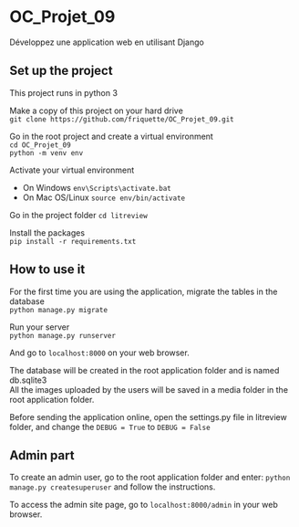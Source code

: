 # OC_Projet_09
Développez une application web en utilisant Django

## Set up the project
This project runs in python 3

Make a copy of this project on your hard drive <br>
`git clone https://github.com/friquette/OC_Projet_09.git`

Go in the root project and create a virtual environment <br>
`cd OC_Projet_09` <br>
`python -m venv env`

Activate your virtual environment <br>
- On Windows `env\Scripts\activate.bat`
- On Mac OS/Linux `source env/bin/activate`

Go in the project folder
`cd litreview`

Install the packages <br>
`pip install -r requirements.txt`

## How to use it
For the first time you are using the application, migrate the tables in the database<br/>
`python manage.py migrate`

Run your server</br>
`python manage.py runserver` </br>

And go to `localhost:8000` on your web browser.

The database will be created in the root application folder and 
is named db.sqlite3 </br>
All the images uploaded by the users will be saved in a media folder in 
the root application folder.

Before sending the application online, open the settings.py file in litreview folder, 
and change the `DEBUG = True` to `DEBUG = False`

## Admin part

To create an admin user, go to the root application folder and enter:
`python manage.py createsuperuser`
and follow the instructions.

To access the admin site page, go to
`localhost:8000/admin` in your web browser.
